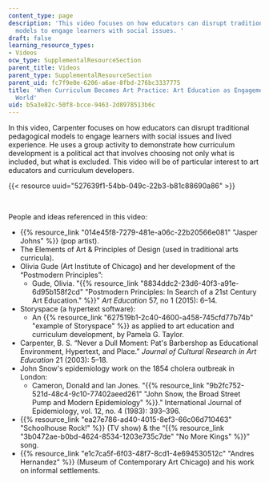```yaml
---
content_type: page
description: 'This video focuses on how educators can disrupt traditional pedagogical
  models to engage learners with social issues. '
draft: false
learning_resource_types:
- Videos
ocw_type: SupplementalResourceSection
parent_title: Videos
parent_type: SupplementalResourceSection
parent_uid: fc7f9e0e-6206-a6ae-8fbd-276bc3337775
title: 'When Curriculum Becomes Art Practice: Art Education as Engagement with the
  World'
uid: b5a3e82c-50f8-bcce-9463-2d8978513b6c
---
```

In this video, Carpenter focuses on how educators can disrupt traditional pedagogical models to engage learners with social issues and lived experience. He uses a group activity to demonstrate how curriculum development is a political act that involves choosing not only what is included, but what is excluded. This video will be of particular interest to art educators and curriculum developers.

{{< resource uuid="527639f1-54bb-049c-22b3-b81c88690a86" >}}

 

People and ideas referenced in this video:

- {{% resource_link "014e45f8-7279-481e-a06c-22b20566e081" "Jasper Johns" %}} (pop artist).
- The Elements of Art & Principles of Design (used in traditional arts curricula).
- Olivia Gude (Art Institute of Chicago) and her development of the “Postmodern Principles”:
    - Gude, Olivia. "{{% resource_link "8834ddc2-23d6-40f3-a91e-6d95b158f2cd" "Postmodern Principles: In Search of a 21st Century Art Education." %}}" *Art Education* 57, no 1 (2015): 6–14.
- Storyspace (a hypertext software):
    - An {{% resource_link "627519b1-2c40-4600-a458-745cfd77b74b" "example of Storyspace" %}} as applied to art education and curriculum development, by Pamela G. Taylor.
- Carpenter, B. S. “Never a Dull Moment: Pat's Barbershop as Educational Environment, Hypertext, and Place.” *Journal of Cultural Research in Art Education* 21 (2003): 5–18.
- John Snow's epidemiology work on the 1854 cholera outbreak in London:
    - Cameron, Donald and Ian Jones. "{{% resource_link "9b2fc752-521d-48c4-9c10-77402aeed261" "John Snow, the Broad Street Pump and Modern Epidemiology" %}}." International Journal of Epidemiology, vol. 12, no. 4 (1983): 393–396. 
- {{% resource_link "ea27e786-ad40-4015-8ef3-66c06d710463" "Schoolhouse Rock!" %}} (TV show) & the “{{% resource_link "3b0472ae-b0bd-4624-8534-1203e735c7de" "No More Kings" %}}” song.
- {{% resource_link "e1c7ca5f-6f03-48f7-8cd1-4e694530512c" "Andres Hernandez" %}} (Museum of Contemporary Art Chicago) and his work on informal settlements.